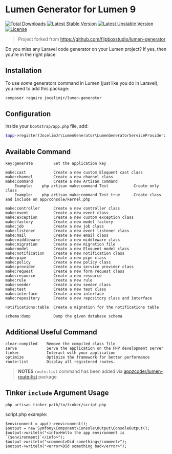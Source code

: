 # Lumen Generator for Lumen 9

[![Total Downloads](https://poser.pugx.org/jocelimjr/lumen-generator/d/total.svg)](https://packagist.org/packages/jocelimjr/lumen-generator)
[![Latest Stable Version](https://poser.pugx.org/jocelimjr/lumen-generator/v/stable.svg)](https://packagist.org/packages/jocelimjr/lumen-generator)
[![Latest Unstable Version](https://poser.pugx.org/jocelimjr/lumen-generator/v/unstable.svg)](https://packagist.org/packages/jocelimjr/lumen-generator)
[![License](https://poser.pugx.org/jocelimjr/lumen-generator/license.svg)](https://packagist.org/packages/jocelimjr/lumen-generator)

> Project forked from https://github.com/flipboxstudio/lumen-generator

Do you miss any Laravel code generator on your Lumen project?
If yes, then you're in the right place.

## Installation

To use _some_ generators command in Lumen (just like you do in Laravel), you need to add this package:

```sh
composer require jocelimjr/lumen-generator
```

## Configuration

Inside your `bootstrap/app.php` file, add:

```php
$app->register(JocelimJr\LumenGenerator\LumenGeneratorServiceProvider::class);
```

## Available Command

```
key:generate         Set the application key

make:cast            Create a new custom Eloquent cast class
make:channel         Create a new channel class
make:command         Create a new Artisan command
    Example:    php artisan make:command Test           Create only class
    Example:    php artisan make:command Test true      Create class and include on app/console/kernel.php

make:controller      Create a new controller class
make:event           Create a new event class
make:exception       Create a new custom exception class
make:factory         Create a new model factory
make:job             Create a new job class
make:listener        Create a new event listener class
make:mail            Create a new email class
make:middleware      Create a new middleware class
make:migration       Create a new migration file
make:model           Create a new Eloquent model class
make:notification    Create a new notification class
make:pipe            Create a new pipe class
make:policy          Create a new policy class
make:provider        Create a new service provider class
make:request         Create a new form request class
make:resource        Create a new resource
make:rule            Create a new rule
make:seeder          Create a new seeder class
make:test            Create a new test class
make:interface       Create a new interface
make:repository      Create a new repository class and interface

notifications:table  Create a migration for the notifications table

schema:dump          Dump the given database schema
```

## Additional Useful Command

```
clear-compiled    Remove the compiled class file
serve             Serve the application on the PHP development server
tinker            Interact with your application
optimize          Optimize the framework for better performance
route:list        Display all registered routes.
```

> **NOTES** `route:list` command has been added via [appzcoder/lumen-route-list](https://github.com/appzcoder/lumen-route-list) package.

## Tinker `include` Argument Usage

`php artisan tinker path/to/tinker/script.php`

script.php example:
```
$environment = app()->environment();
$output = new Symfony\Component\Console\Output\ConsoleOutput();
$output->writeln("<info>Hello the app environment is `{$environment}`</info>");
$output->writeln("<comment>Did something</comment>");
$output->writeln("<error>Did something bad</error>");
```

